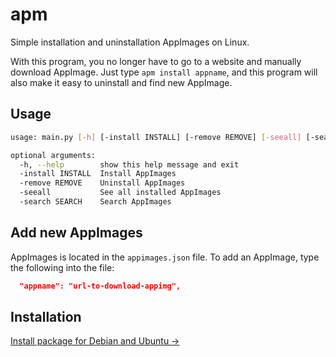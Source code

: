 # apm
Simple installation and uninstallation AppImages on Linux.

With this program, you no longer have to go to a website and manually download AppImage. Just type `apm install appname`, and this program will also make it easy to uninstall and find new AppImage.
## Usage
```bash
usage: main.py [-h] [-install INSTALL] [-remove REMOVE] [-seeall] [-search SEARCH]

optional arguments:
  -h, --help        show this help message and exit
  -install INSTALL  Install AppImages
  -remove REMOVE    Uninstall AppImages
  -seeall           See all installed AppImages
  -search SEARCH    Search AppImages
```
## Add new AppImages
AppImages is located in the `appimages.json` file.
To add an AppImage, type the following into the file:
```json
  "appname": "url-to-download-appimg",
```
## Installation
[Install package for Debian and Ubuntu →](https://github.com/vikdevelop/apm/blob/main/apm_1.0-1_amd64.deb?raw=true)
